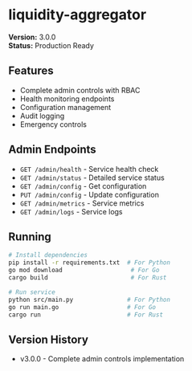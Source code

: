 # liquidity-aggregator

**Version:** 3.0.0  
**Status:** Production Ready

## Features

- Complete admin controls with RBAC
- Health monitoring endpoints
- Configuration management
- Audit logging
- Emergency controls

## Admin Endpoints

- `GET /admin/health` - Service health check
- `GET /admin/status` - Detailed service status
- `GET /admin/config` - Get configuration
- `PUT /admin/config` - Update configuration
- `GET /admin/metrics` - Service metrics
- `GET /admin/logs` - Service logs

## Running

```bash
# Install dependencies
pip install -r requirements.txt  # For Python
go mod download                   # For Go
cargo build                       # For Rust

# Run service
python src/main.py               # For Python
go run main.go                   # For Go
cargo run                        # For Rust
```

## Version History

- v3.0.0 - Complete admin controls implementation
